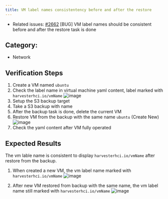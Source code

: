 ```yaml
---
title: VM label names consistentency before and after the restore
---
```


* Related issues: [#2662](https://github.com/harvester/harvester/issues/2662) [BUG] VM label names should be consistent before and after the restore task is done

  
## Category: 
* Network

## Verification Steps
1. Create a VM named `ubuntu`
1. Check the label name in virtual machine yaml content, label marked with `harvesterhci.io/vmName`
    ![image](https://user-images.githubusercontent.com/29251855/188374691-b36db1bc-2e2e-447b-96e1-699aa5e0ffee.png)
1. Setup the S3 backup target 
1. Take a S3 backup with name 
1. After the backup task is done, delete the current VM
1. Restore VM from the backup with the same name `ubuntu` (Create New)
    ![image](https://user-images.githubusercontent.com/29251855/188378123-9af171af-c992-4e78-bdbb-8627903502ff.png)
1. Check the yaml content after VM fully operated 

## Expected Results
The vm lable name is consistent to display `harvesterhci.io/vmName` after restore from the backup.

1. When created a new VM, the vm label name marked with `harvesterhci.io/vmName`
    ![image](https://user-images.githubusercontent.com/29251855/188374691-b36db1bc-2e2e-447b-96e1-699aa5e0ffee.png)

1. After new VM restored from backup with the same name, the vm label name still marked with `harvesterhci.io/vmName`
    ![image](https://user-images.githubusercontent.com/29251855/188379642-a699f0ba-5731-41ae-be18-de5603744b8c.png)
